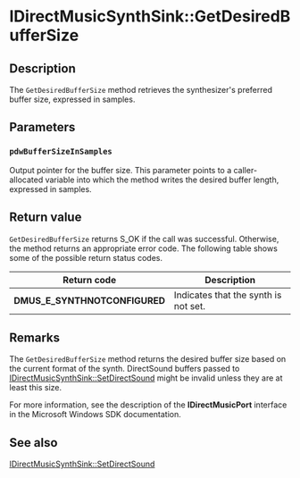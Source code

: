 # IDirectMusicSynthSink::GetDesiredBufferSize

## Description

The `GetDesiredBufferSize` method retrieves the synthesizer's preferred buffer size, expressed in samples.

## Parameters

### `pdwBufferSizeInSamples`

Output pointer for the buffer size. This parameter points to a caller-allocated variable into which the method writes the desired buffer length, expressed in samples.

## Return value

`GetDesiredBufferSize` returns S_OK if the call was successful. Otherwise, the method returns an appropriate error code. The following table shows some of the possible return status codes.

| Return code | Description |
| --- | --- |
| **DMUS_E_SYNTHNOTCONFIGURED** | Indicates that the synth is not set. |

## Remarks

The `GetDesiredBufferSize` method returns the desired buffer size based on the current format of the synth. DirectSound buffers passed to [IDirectMusicSynthSink::SetDirectSound](https://learn.microsoft.com/windows/desktop/api/dmusics/nf-dmusics-idirectmusicsynthsink-setdirectsound) might be invalid unless they are at least this size.

For more information, see the description of the **IDirectMusicPort** interface in the Microsoft Windows SDK documentation.

## See also

[IDirectMusicSynthSink::SetDirectSound](https://learn.microsoft.com/windows/desktop/api/dmusics/nf-dmusics-idirectmusicsynthsink-setdirectsound)